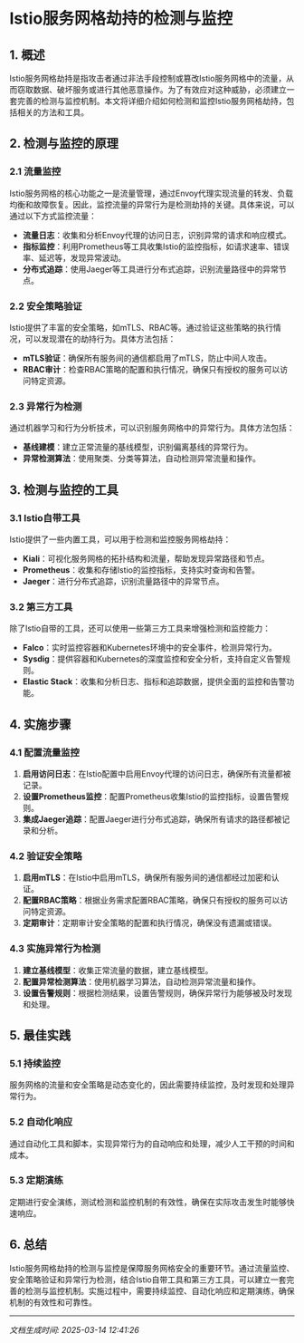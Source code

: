 # Istio服务网格劫持的检测与监控

## 1. 概述

Istio服务网格劫持是指攻击者通过非法手段控制或篡改Istio服务网格中的流量，从而窃取数据、破坏服务或进行其他恶意操作。为了有效应对这种威胁，必须建立一套完善的检测与监控机制。本文将详细介绍如何检测和监控Istio服务网格劫持，包括相关的方法和工具。

## 2. 检测与监控的原理

### 2.1 流量监控

Istio服务网格的核心功能之一是流量管理，通过Envoy代理实现流量的转发、负载均衡和故障恢复。因此，监控流量的异常行为是检测劫持的关键。具体来说，可以通过以下方式监控流量：

- **流量日志**：收集和分析Envoy代理的访问日志，识别异常的请求和响应模式。
- **指标监控**：利用Prometheus等工具收集Istio的监控指标，如请求速率、错误率、延迟等，发现异常波动。
- **分布式追踪**：使用Jaeger等工具进行分布式追踪，识别流量路径中的异常节点。

### 2.2 安全策略验证

Istio提供了丰富的安全策略，如mTLS、RBAC等。通过验证这些策略的执行情况，可以发现潜在的劫持行为。具体方法包括：

- **mTLS验证**：确保所有服务间的通信都启用了mTLS，防止中间人攻击。
- **RBAC审计**：检查RBAC策略的配置和执行情况，确保只有授权的服务可以访问特定资源。

### 2.3 异常行为检测

通过机器学习和行为分析技术，可以识别服务网格中的异常行为。具体方法包括：

- **基线建模**：建立正常流量的基线模型，识别偏离基线的异常行为。
- **异常检测算法**：使用聚类、分类等算法，自动检测异常流量和操作。

## 3. 检测与监控的工具

### 3.1 Istio自带工具

Istio提供了一些内置工具，可以用于检测和监控服务网格劫持：

- **Kiali**：可视化服务网格的拓扑结构和流量，帮助发现异常路径和节点。
- **Prometheus**：收集和存储Istio的监控指标，支持实时查询和告警。
- **Jaeger**：进行分布式追踪，识别流量路径中的异常节点。

### 3.2 第三方工具

除了Istio自带的工具，还可以使用一些第三方工具来增强检测和监控能力：

- **Falco**：实时监控容器和Kubernetes环境中的安全事件，检测异常行为。
- **Sysdig**：提供容器和Kubernetes的深度监控和安全分析，支持自定义告警规则。
- **Elastic Stack**：收集和分析日志、指标和追踪数据，提供全面的监控和告警功能。

## 4. 实施步骤

### 4.1 配置流量监控

1. **启用访问日志**：在Istio配置中启用Envoy代理的访问日志，确保所有流量都被记录。
2. **设置Prometheus监控**：配置Prometheus收集Istio的监控指标，设置告警规则。
3. **集成Jaeger追踪**：配置Jaeger进行分布式追踪，确保所有请求的路径都被记录和分析。

### 4.2 验证安全策略

1. **启用mTLS**：在Istio中启用mTLS，确保所有服务间的通信都经过加密和认证。
2. **配置RBAC策略**：根据业务需求配置RBAC策略，确保只有授权的服务可以访问特定资源。
3. **定期审计**：定期审计安全策略的配置和执行情况，确保没有遗漏或错误。

### 4.3 实施异常行为检测

1. **建立基线模型**：收集正常流量的数据，建立基线模型。
2. **配置异常检测算法**：使用机器学习算法，自动检测异常流量和操作。
3. **设置告警规则**：根据检测结果，设置告警规则，确保异常行为能够被及时发现和处理。

## 5. 最佳实践

### 5.1 持续监控

服务网格的流量和安全策略是动态变化的，因此需要持续监控，及时发现和处理异常行为。

### 5.2 自动化响应

通过自动化工具和脚本，实现异常行为的自动响应和处理，减少人工干预的时间和成本。

### 5.3 定期演练

定期进行安全演练，测试检测和监控机制的有效性，确保在实际攻击发生时能够快速响应。

## 6. 总结

Istio服务网格劫持的检测与监控是保障服务网格安全的重要环节。通过流量监控、安全策略验证和异常行为检测，结合Istio自带工具和第三方工具，可以建立一套完善的检测与监控机制。实施过程中，需要持续监控、自动化响应和定期演练，确保机制的有效性和可靠性。

---

*文档生成时间: 2025-03-14 12:41:26*
